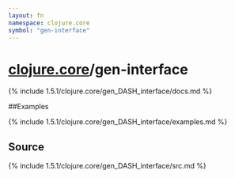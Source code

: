 ```yaml
---
layout: fn
namespace: clojure.core
symbol: "gen-interface"
---
```


# [clojure.core](../)/gen-interface

{% include 1.5.1/clojure.core/gen_DASH_interface/docs.md %}

##Examples

{% include 1.5.1/clojure.core/gen_DASH_interface/examples.md %}
## Source
{% include 1.5.1/clojure.core/gen_DASH_interface/src.md %}

